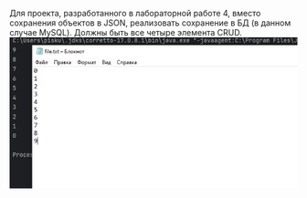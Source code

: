 Для проекта, разработанного в лабораторной работе 4, вместо сохранения объектов в JSON, реализовать сохранение в БД (в данном случае MySQL). Должны быть все четыре элемента CRUD.
![Image alt](https://github.com/VictorPiskunovich/OOP_Lab_3/blob/main/oop.png)

